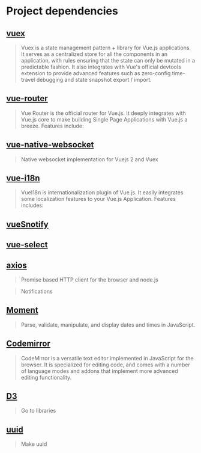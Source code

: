 Project dependencies
=============

[vuex](https://vuex.vuejs.org/)
-------------

> Vuex is a state management pattern + library for Vue.js applications. It serves as a centralized store for all the components in an application, with rules ensuring that the state can only be mutated in a predictable fashion. It also integrates with Vue's official devtools extension to provide advanced features such as zero-config time-travel debugging and state snapshot export / import.


[vue-router](https://router.vuejs.org/)
-------------

> Vue Router is the official router for Vue.js. It deeply integrates with Vue.js core to make building Single Page Applications with Vue.js a breeze. Features include:

[vue-native-websocket](https://github.com/nathantsoi/vue-native-websocket)
-------------

> Native websocket implementation for Vuejs 2 and Vuex

[vue-i18n](http://kazupon.github.io/vue-i18n/introduction.html)
-------------

> VueI18n is internationalization plugin of Vue.js. It easily integrates some localization features to your Vue.js Application. Features includes:

[vueSnotify](https://artemsky.github.io/vue-snotify/documentation/installation.html)
-------------


[vue-select](http://sagalbot.github.io/vue-select/)
-------------


[axios](https://github.com/axios/axios)
-------------

> Promise based HTTP client for the browser and node.js

> Notifications

[Moment](https://momentjs.com/)
-------------

> Parse, validate, manipulate, and display dates and times in JavaScript.

[Codemirror](https://codemirror.net/)
-------------

> CodeMirror is a versatile text editor implemented in JavaScript for the browser. It is specialized for editing code, and comes with a number of language modes and addons that implement more advanced editing functionality.

[D3](https://d3js.org/)
-------------

> Go to libraries

[uuid](https://github.com/kelektiv/node-uuid#readme)
-------------

> Make uuid
